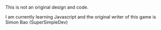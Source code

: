 <p>This is not an original design and code.</p>
<p>I am currently learning Javascript and the original writer of this game is Simon Bao (SuperSimpleDev)</p>
